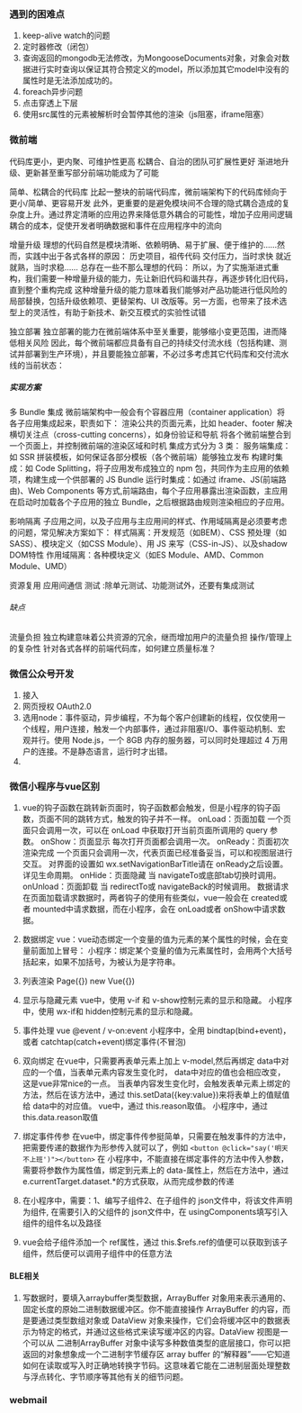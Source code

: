 ### 遇到的困难点
1. keep-alive watch的问题
2. 定时器修改（闭包）
3. 查询返回的mongodb无法修改，为MongooseDocuments对象，对象会对数据进行实时查询以保证其符合预定义的model，所以添加其它model中没有的属性时是无法添加成功的。
4. foreach异步问题
5. 点击穿透上下层
6. 使用src属性的元素被解析时会暂停其他的渲染（js阻塞，iframe阻塞）

### 微前端
代码库更小，更内聚、可维护性更高
松耦合、自治的团队可扩展性更好
渐进地升级、更新甚至重写部分前端功能成为了可能

简单、松耦合的代码库
比起一整块的前端代码库，微前端架构下的代码库倾向于更小/简单、更容易开发
此外，更重要的是避免模块间不合理的隐式耦合造成的复杂度上升。通过界定清晰的应用边界来降低意外耦合的可能性，增加子应用间逻辑耦合的成本，促使开发者明确数据和事件在应用程序中的流向

增量升级
理想的代码自然是模块清晰、依赖明确、易于扩展、便于维护的……然而，实践中出于各式各样的原因：
历史项目，祖传代码
交付压力，当时求快
就近就熟，当时求稳……
总存在一些不那么理想的代码：
所以，为了实施渐进式重构，我们需要一种增量升级的能力，先让新旧代码和谐共存，再逐步转化旧代码，直到整个重构完成
这种增量升级的能力意味着我们能够对产品功能进行低风险的局部替换，包括升级依赖项、更替架构、UI 改版等。另一方面，也带来了技术选型上的灵活性，有助于新技术、新交互模式的实验性试错

独立部署
独立部署的能力在微前端体系中至关重要，能够缩小变更范围，进而降低相关风险
因此，每个微前端都应具备有自己的持续交付流水线（包括构建、测试并部署到生产环境），并且要能独立部署，不必过多考虑其它代码库和交付流水线的当前状态：

##### 实现方案
多 Bundle 集成
微前端架构中一般会有个容器应用（container application）将各子应用集成起来，职责如下：
渲染公共的页面元素，比如 header、footer
解决横切关注点（cross-cutting concerns），如身份验证和导航
将各个微前端整合到一个页面上，并控制微前端的渲染区域和时机
集成方式分为 3 类：
服务端集成：如 SSR 拼装模板，如何保证各部分模板（各个微前端）能够独立发布
构建时集成：如 Code Splitting，将子应用发布成独立的 npm 包，共同作为主应用的依赖项，构建生成一个供部署的 JS Bundle
运行时集成：如通过 iframe、JS(前端路由)、Web Components 等方式,前端路由，每个子应用暴露出渲染函数，主应用在启动时加载各个子应用的独立 Bundle，之后根据路由规则渲染相应的子应用。

影响隔离
子应用之间，以及子应用与主应用间的样式、作用域隔离是必须要考虑的问题，常见解决方案如下：
样式隔离：开发规范（如BEM）、CSS 预处理（如SASS）、模块定义（如CSS Module）、用 JS 来写（CSS-in-JS）、以及shadow DOM特性
作用域隔离：各种模块定义（如ES Module、AMD、Common Module、UMD）

资源复用
应用间通信
测试 :除单元测试、功能测试外，还要有集成测试

###### 缺点
流量负担
独立构建意味着公共资源的冗余，继而增加用户的流量负担
操作/管理上的复杂性
针对各式各样的前端代码库，如何建立质量标准？




### 微信公众号开发
1. 接入
2. 网页授权 OAuth2.0
3. 选用node：事件驱动，异步编程，不为每个客户创建新的线程，仅仅使用一个线程，用户连接，触发一个内部事件，通过非阻塞I/O、事件驱动机制、宏观并行。使用 Node.js，一个 8GB 内存的服务器，可以同时处理超过 4 万用户的连接。不是静态语言，运行时才出错。
4. 

### 微信小程序与vue区别
1. vue的钩子函数在跳转新页面时，钩子函数都会触发，但是小程序的钩子函数，页面不同的跳转方式，触发的钩子并不一样。
onLoad：页面加载
一个页面只会调用一次，可以在 onLoad 中获取打开当前页面所调用的 query 参数。
onShow：页面显示  每次打开页面都会调用一次。
onReady：页面初次渲染完成
一个页面只会调用一次，代表页面已经准备妥当，可以和视图层进行交互。
对界面的设置如 wx.setNavigationBarTitle请在 onReady之后设置。详见生命周期。
onHide：页面隐藏
当 navigateTo或底部tab切换时调用。
onUnload：页面卸载
当 redirectTo或 navigateBack的时候调用。
数据请求
在页面加载请求数据时，两者钩子的使用有些类似，vue一般会在 created或者 mounted中请求数据，而在小程序，会在 onLoad或者 onShow中请求数据。

2. 数据绑定
vue：vue动态绑定一个变量的值为元素的某个属性的时候，会在变量前面加上冒号：
小程序：绑定某个变量的值为元素属性时，会用两个大括号括起来，如果不加括号，为被认为是字符串。

3. 列表渲染
Page({})  new Vue({})

4. 显示与隐藏元素
vue中，使用 v-if 和 v-show控制元素的显示和隐藏。
小程序中，使用 wx-if和 hidden控制元素的显示和隐藏。
5. 事件处理
vue @event   / v-on:event
小程序中，全用 bindtap(bind+event)，或者 catchtap(catch+event)绑定事件(不冒泡)
6. 双向绑定
在vue中，只需要再表单元素上加上 v-model,然后再绑定 data中对应的一个值，当表单元素内容发生变化时， data中对应的值也会相应改变，这是vue非常nice的一点。
当表单内容发生变化时，会触发表单元素上绑定的方法，然后在该方法中，通过 this.setData({key:value})来将表单上的值赋值给 data中的对应值。
vue中，通过 this.reason取值。
小程序中，通过 this.data.reason取值
7. 绑定事件传参
在vue中，绑定事件传参挺简单，只需要在触发事件的方法中，把需要传递的数据作为形参传入就可以了，例如
`<button @click="say('明天不上班')"></button>`
在 小程序中，不能直接在绑定事件的方法中传入参数，需要将参数作为属性值，绑定到元素上的 data-属性上，然后在方法中，通过 e.currentTarget.dataset.*的方式获取，从而完成参数的传递
8. 在小程序中，需要：1、编写子组件2、在子组件的 json文件中，将该文件声明为组件,
在需要引入的父组件的 json文件中，在 usingComponents填写引入组件的组件名以及路径
9. vue会给子组件添加一个 ref属性，通过 this.$refs.ref的值便可以获取到该子组件，然后便可以调用子组件中的任意方法

#### BLE相关
1. 写数据时，要填入arraybuffer类型数据，ArrayBuffer 对象用来表示通用的、固定长度的原始二进制数据缓冲区。你不能直接操作 ArrayBuffer 的内容，而是要通过类型数组对象或 DataView 对象来操作，它们会将缓冲区中的数据表示为特定的格式，并通过这些格式来读写缓冲区的内容。DataView 视图是一个可以从 二进制ArrayBuffer 对象中读写多种数值类型的底层接口，你可以把返回的对象想象成一个二进制字节缓存区 array buffer 的“解释器”——它知道如何在读取或写入时正确地转换字节码。这意味着它能在二进制层面处理整数与浮点转化、字节顺序等其他有关的细节问题。

### webmail
